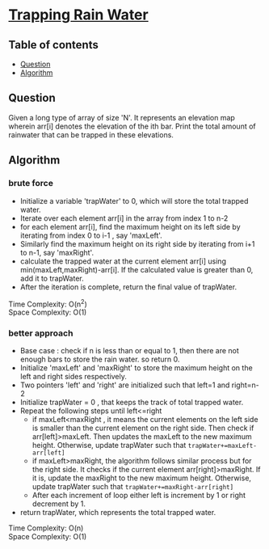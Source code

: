 # [Trapping Rain Water](https://www.codingninjas.com/codestudio/problems/trapping-rain-water_8230693?challengeSlug=striver-sde-challenge&leftPanelTab=1)

## Table of contents

- [Question](#question)
- [Algorithm](#algorithm)

## Question
Given a long type of array of size 'N'. It represents an elevation map wherein arr[i] denotes the elevation of the ith bar. Print the total amount of rainwater that can be trapped in these elevations.

## Algorithm

### brute force
- Initialize a variable 'trapWater' to 0, which will store the total trapped water.
- Iterate over each element arr[i] in the array from index 1 to n-2
- for each element arr[i], find the maximum height on its left side by iterating from index 0 to i-1 , say 'maxLeft'.
- Similarly find the maximum height on its right side by iterating from i+1 to n-1, say 'maxRight'.
- calculate the trapped water at the current element arr[i] using min(maxLeft,maxRight)-arr[i]. If the calculated value is greater than 0, add it to trapWater.
- After the iteration is complete, return the final value of trapWater.

Time Complexity: O(n<sup>2</sup>)</br>
Space Complexity: O(1)

### better approach
- Base case : check if n is less than or equal to 1, then there are not enough bars to store the rain water. so return 0.
- Initialize 'maxLeft' and 'maxRight' to store the maximum height on the left and right sides respectively.
- Two pointers 'left' and 'right' are initialized such that left=1 and right=n-2
- Initialize trapWater = 0 , that keeps the track of total trapped water.
- Repeat the following steps until left<=right
    - if maxLeft<maxRight , it means the current elements on the left side is smaller than the current element on the right side. Then check if arr[left]>maxLeft. Then updates the maxLeft to the new maximum height.
    Otherwise, update trapWater such that <code>trapWater+=maxLeft-arr[left]</code>
    - if maxLeft>maxRight, the algorithm follows similar process but for the right side. It checks if the current element arr[right]>maxRight. If it is, update the maxRight to the new maximum height. Otherwise, update trapWater such that <code>trapWater+=maxRight-arr[right]</code>
    - After each increment of loop either left is increment by 1 or right decrement by 1.
- return trapWater, which represents the total trapped water.

Time Complexity: O(n)</br>
Space Complexity: O(1)